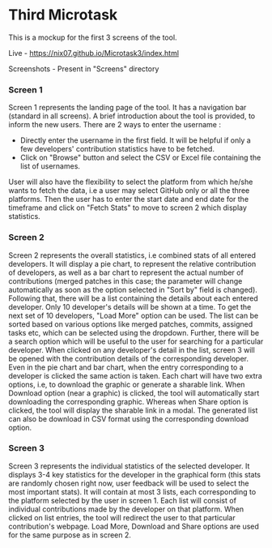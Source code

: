 # Third Microtask
This is a mockup for the first 3 screens of the tool.

Live - https://nix07.github.io/Microtask3/index.html

Screenshots - Present in "Screens" directory

### Screen 1
Screen 1 represents the landing page of the tool. It has a navigation bar (standard in all screens). A brief introduction about the tool is provided, to inform the new users. 
There are 2 ways to enter the username :
* Directly enter the username in the first field. It will be helpful if only a few developers' contribution statistics have to be fetched.
* Click on "Browse" button and select the CSV or Excel file containing the list of usernames.

User will also have the flexibility to select the platform from which he/she wants to fetch the data, i.e a user may select GitHub only or all the three platforms.
Then the user has to enter the start date and end date for the timeframe and click on "Fetch Stats" to move to screen 2 which display statistics.

### Screen 2
Screen 2 represents the overall statistics, i.e combined stats of all entered developers. It will display a pie chart, to represent the relative contribution of developers, as well as a bar chart to represent the actual number of contributions (merged patches in this case; the parameter will change automatically as soon as the option selected in "Sort by" field is changed). 
Following that, there will be a list containing the details about each entered developer. Only 10 developer's details will be shown at a time. To get the next set of 10 developers, "Load More" option can be used. The list can be sorted based on various options like merged patches, commits, assigned tasks etc, which can be selected using the dropdown. Further, there will be a search option which will be useful to the user for searching for a particular developer. 
When clicked on any developer's detail in the list, screen 3 will be opened with the contribution details of the corresponding developer. Even in the pie chart and bar chart, when the entry corresponding to a developer is clicked the same action is taken.
Each chart will have two extra options, i.e, to download the graphic or generate a sharable link. When Download option (near a graphic) is clicked, the tool will automatically start downloading the corresponding graphic. Whereas when Share option is clicked, the tool will display the sharable link in a modal. The generated list can also be download in CSV format using the corresponding download option. 

### Screen 3
Screen 3 represents the individual statistics of the selected developer. It displays 3-4 key statistics for the developer in the graphical form (this stats are randomly chosen right now, user feedback will be used to select the most important stats).
It will contain at most 3 lists, each corresponding to the platform selected by the user in screen 1. Each list will consist of individual contributions made by the developer on that platform. When clicked on list entries, the tool will redirect the user to that particular contribution's webpage. Load More, Download and Share options are used for the same purpose as in screen 2.
